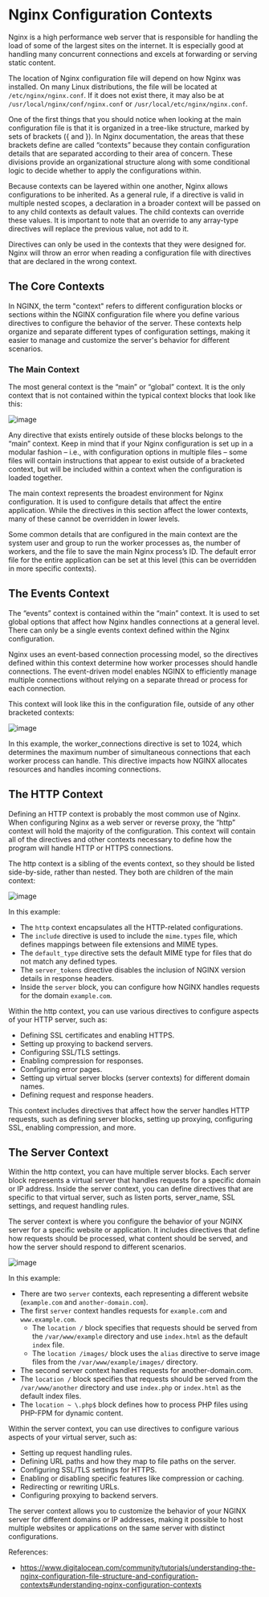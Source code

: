 # Nginx Configuration Contexts

Nginx is a high performance web server that is responsible for handling the load of some of the largest sites on the internet. It is especially good at handling many concurrent connections and excels at forwarding or serving static content. 

 The location of Nginx configuration file will depend on how Nginx was installed. On many Linux distributions, the file will be located at `/etc/nginx/nginx.conf`. If it does not exist there, it may also be at `/usr/local/nginx/conf/nginx.conf` or `/usr/local/etc/nginx/nginx.conf`.

 One of the first things that you should notice when looking at the main configuration file is that it is organized in a tree-like structure, marked by sets of brackets ({ and }). In Nginx documentation, the areas that these brackets define are called “contexts” because they contain configuration details that are separated according to their area of concern. These divisions provide an organizational structure along with some conditional logic to decide whether to apply the configurations within.

Because contexts can be layered within one another, Nginx allows configurations to be inherited. As a general rule, if a directive is valid in multiple nested scopes, a declaration in a broader context will be passed on to any child contexts as default values. The child contexts can override these values. It is important to note that an override to any array-type directives will replace the previous value, not add to it.

Directives can only be used in the contexts that they were designed for. Nginx will throw an error when reading a configuration file with directives that are declared in the wrong context. 

## The Core Contexts
In NGINX, the term "context" refers to different configuration blocks or sections within the NGINX configuration file where you define various directives to configure the behavior of the server. These contexts help organize and separate different types of configuration settings, making it easier to manage and customize the server's behavior for different scenarios.


### The Main Context
The most general context is the “main” or “global” context. It is the only context that is not contained within the typical context blocks that look like this:

![image](https://github.com/nirajp82/NGINX/assets/61636643/a50fa75f-2a0b-4a86-ad9a-8fdc0c6697f8)

Any directive that exists entirely outside of these blocks belongs to the “main” context. Keep in mind that if your Nginx configuration is set up in a modular fashion – i.e., with configuration options in multiple files – some files will contain instructions that appear to exist outside of a bracketed context, but will be included within a context when the configuration is loaded together.

The main context represents the broadest environment for Nginx configuration. It is used to configure details that affect the entire application. While the directives in this section affect the lower contexts, many of these cannot be overridden in lower levels.

Some common details that are configured in the main context are the system user and group to run the worker processes as, the number of workers, and the file to save the main Nginx process’s ID. The default error file for the entire application can be set at this level (this can be overridden in more specific contexts).

## The Events Context
The “events” context is contained within the “main” context. It is used to set global options that affect how Nginx handles connections at a general level. There can only be a single events context defined within the Nginx configuration.

Nginx uses an event-based connection processing model, so the directives defined within this context determine how worker processes should handle connections. The event-driven model enables NGINX to efficiently manage multiple connections without relying on a separate thread or process for each connection.

This context will look like this in the configuration file, outside of any other bracketed contexts:

![image](https://github.com/nirajp82/NGINX/assets/61636643/41aad2a8-9056-4034-8e65-0fd673e0bddc)

In this example, the worker_connections directive is set to 1024, which determines the maximum number of simultaneous connections that each worker process can handle. This directive impacts how NGINX allocates resources and handles incoming connections.

## The HTTP Context
Defining an HTTP context is probably the most common use of Nginx. When configuring Nginx as a web server or reverse proxy, the “http” context will hold the majority of the configuration. This context will contain all of the directives and other contexts necessary to define how the program will handle HTTP or HTTPS connections.

The http context is a sibling of the events context, so they should be listed side-by-side, rather than nested. They both are children of the main context:

![image](https://github.com/nirajp82/NGINX/assets/61636643/a00fee05-eb87-4921-aaae-60410bdab2a6)

In this example:
* The `http` context encapsulates all the HTTP-related configurations.
* The `include` directive is used to include the `mime.types` file, which defines mappings between file extensions and MIME types.
* The `default_type` directive sets the default MIME type for files that do not match any defined types.
* The `server_tokens` directive disables the inclusion of NGINX version details in response headers.
* Inside the `server` block, you can configure how NGINX handles requests for the domain `example.com`.
  
Within the http context, you can use various directives to configure aspects of your HTTP server, such as:
* Defining SSL certificates and enabling HTTPS.
* Setting up proxying to backend servers.
* Configuring SSL/TLS settings.
* Enabling compression for responses.
* Configuring error pages.
* Setting up virtual server blocks (server contexts) for different domain names.
* Defining request and response headers.

This context includes directives that affect how the server handles HTTP requests, such as defining server blocks, setting up proxying, configuring SSL, enabling compression, and more.

## The Server Context
Within the http context, you can have multiple server blocks. Each server block represents a virtual server that handles requests for a specific domain or IP address. Inside the server context, you can define directives that are specific to that virtual server, such as listen ports, server_name, SSL settings, and request handling rules.

The server context is where you configure the behavior of your NGINX server for a specific website or application. It includes directives that define how requests should be processed, what content should be served, and how the server should respond to different scenarios.

![image](https://github.com/nirajp82/NGINX/assets/61636643/c16d99a4-f65f-4dd4-9a30-0923dec8cc63)


In this example:

* There are two `server` contexts, each representing a different website (`example.com` and `another-domain.com`).
* The first `server` context handles requests for `example.co`m and `www.example.com`.
  * The `location /` block specifies that requests should be served from the `/var/www/example` directory and use `index.html` as the default `index` file.
  * The `location /images/` block uses the `alias` directive to serve image files from the `/var/www/example/images/` directory.
* The second server context handles requests for another-domain.com.
 * The `location /` block specifies that requests should be served from the `/var/www/another` directory and use `index.php` or `index.html` as the default index files.
 * The `location ~ \.php$` block defines how to process PHP files using PHP-FPM for dynamic content.


Within the server context, you can use directives to configure various aspects of your virtual server, such as:

* Setting up request handling rules.
* Defining URL paths and how they map to file paths on the server.
* Configuring SSL/TLS settings for HTTPS.
* Enabling or disabling specific features like compression or caching.
* Redirecting or rewriting URLs.
* Configuring proxying to backend servers.

The server context allows you to customize the behavior of your NGINX server for different domains or IP addresses, making it possible to host multiple websites or applications on the same server with distinct configurations.







References:
* https://www.digitalocean.com/community/tutorials/understanding-the-nginx-configuration-file-structure-and-configuration-contexts#understanding-nginx-configuration-contexts
